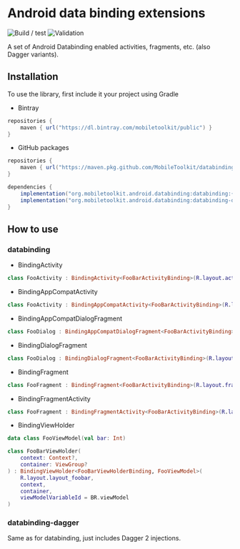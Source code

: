 # Android data binding extensions 

![Build / test](https://github.com/MobileToolkit/databinding-android/workflows/Build%20/%20test/badge.svg)
![Validation](https://github.com/MobileToolkit/databinding-android/workflows/Validation/badge.svg)

A set of Android Databinding enabled activities, fragments, etc. (also Dagger variants).



## Installation

To use the library, first include it your project using Gradle

 * Bintray
 
```groovy
repositories {
    maven { url("https://dl.bintray.com/mobiletoolkit/public") }
}
```
      
* GitHub packages

```groovy
repositories {
    maven { url("https://maven.pkg.github.com/MobileToolkit/databinding-android") }
}
```

```groovy
dependencies {
    implementation("org.mobiletoolkit.android.databinding:databinding:{RELEASE_TAG}")
    implementation("org.mobiletoolkit.android.databinding:databinding-dagger:{RELEASE_TAG}")
}
```


## How to use

### databinding

* BindingActivity

```kotlin
class FooActivity : BindingActivity<FooBarActivityBinding>(R.layout.activity_foo)
```

* BindingAppCompatActivity

```kotlin
class FooActivity : BindingAppCompatActivity<FooBarActivityBinding>(R.layout.activity_foo)
```

* BindingAppCompatDialogFragment

```kotlin
class FooDialog : BindingAppCompatDialogFragment<FooBarActivityBinding>(R.layout.dialog_foo)
```

* BindingDialogFragment

```kotlin
class FooDialog : BindingDialogFragment<FooBarActivityBinding>(R.layout.dialog_foo)
```

* BindingFragment

```kotlin
class FooFragment : BindingFragment<FooBarActivityBinding>(R.layout.fragment_foo)
```

* BindingFragmentActivity

```kotlin
class FooFragment : BindingFragmentActivity<FooBarActivityBinding>(R.layout.fragment_foo)
```

* BindingViewHolder

```kotlin
data class FooViewModel(val bar: Int)

class FooBarViewHolder(
    context: Context?,
    container: ViewGroup?
) : BindingViewHolder<FooBarViewHolderBinding, FooViewModel>(
    R.layout.layout_foobar,
    context,
    container,
    viewModelVariableId = BR.viewModel
)
```

### databinding-dagger

Same as for databinding, just includes Dagger 2 injections.
